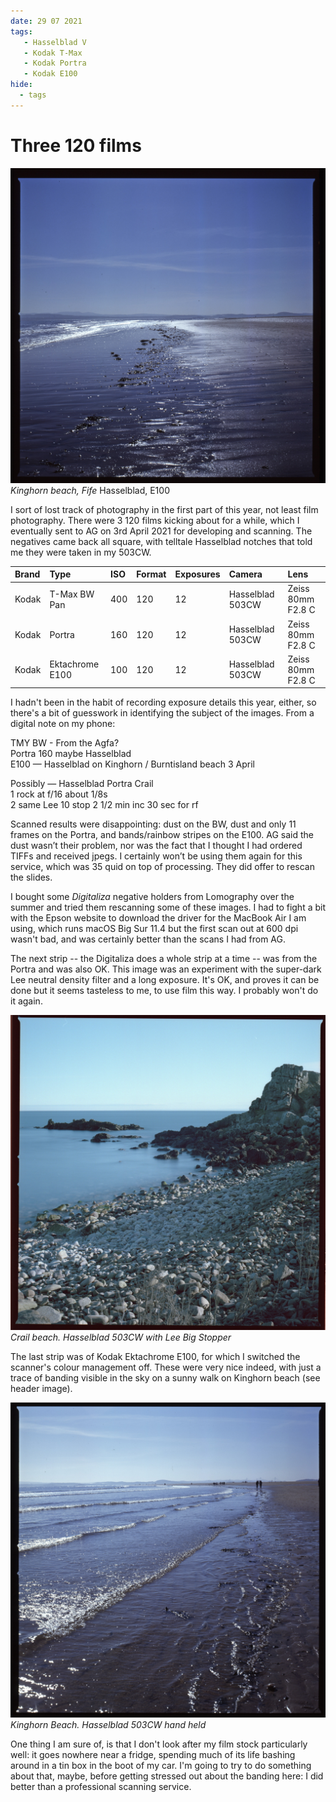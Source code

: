 ```yaml
---
date: 29 07 2021
tags:
   - Hasselblad V
   - Kodak T-Max
   - Kodak Portra
   - Kodak E100
hide:
  - tags
---
```

# Three 120 films

![](/img/Kodak-Ektachrome-E100-20210729_20494968-1.jpg)
*Kinghorn beach, Fife* Hasselblad, E100

I sort of lost track of photography in the first part of this year, not least film photography. There were 3 120 films kicking about for a while, which I eventually sent to AG on 3rd April 2021 for developing and scanning. The negatives came back all square, with telltale Hasselblad notches that told me they were taken in my 503CW.

Brand|Type|ISO|Format|Exposures|Camera|Lens
:----|:---|:--|:-----|:--------|:-----|:----
Kodak|T-Max BW Pan|400|120|12|Hasselblad 503CW|Zeiss 80mm F2.8 C
Kodak|Portra|160|120|12|Hasselblad 503CW|Zeiss 80mm F2.8 C
Kodak|Ektachrome E100|100|120|12|Hasselblad 503CW|Zeiss 80mm F2.8 C

I hadn't been in the habit of recording exposure details this year, either, so there's a bit of guesswork in identifying the subject of the images. From a digital note on my phone:

TMY BW - From the Agfa?  
Portra 160 maybe Hasselblad  
E100 — Hasselblad on Kinghorn / Burntisland beach 3 April

Possibly — Hasselblad Portra Crail  
1 rock at f/16 about 1/8s  
2 same Lee 10 stop 2 1/2 min inc 30 sec for rf  

Scanned results were disappointing: dust on the BW, dust and only 11 frames on the Portra, and bands/rainbow stripes on the E100. AG said the dust wasn’t their problem, nor was the fact that I thought I had ordered TIFFs and received jpegs. I certainly won’t be using them again for this service, which was 35 quid on top of processing. They did offer to rescan the slides.

I bought some *Digitaliza* negative holders from Lomography over the summer and tried them rescanning some of these images. I had to fight a bit with the Epson website to download the driver for the MacBook Air I am using, which runs macOS Big Sur 11.4 but the first scan out at 600 dpi wasn't bad, and was certainly better than the scans I had from AG.

The next strip -- the Digitaliza does a whole strip at a time -- was from the Portra and was also OK. This image was an experiment with the super-dark Lee neutral density filter and a long exposure. It's OK, and proves it can be done but it seems tasteless to me, to use film this way. I probably won't do it again.

![](/img/Kodak-Portra-160-20210729_20341321.jpg)
*Crail beach. Hasselblad 503CW with Lee Big Stopper*

The last strip was of Kodak Ektachrome E100, for which I switched the scanner's colour management off. These were very nice indeed, with just a trace of banding visible in the sky on a sunny walk on Kinghorn beach (see header image).

![](/img/Kodak-Ektachrome-E100-20210729_20494968.jpg)
*Kinghorn Beach. Hasselblad 503CW hand held*

One thing I am sure of, is that I don't look after my film stock particularly well: it goes nowhere near a fridge, spending much of its life bashing around in a tin box in the boot of my car. I'm going to try to do something about that, maybe, before getting stressed out about the banding here: I did better than a professional scanning service.
